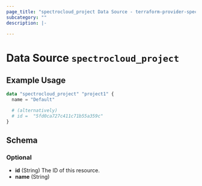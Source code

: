 ```yaml
---
page_title: "spectrocloud_project Data Source - terraform-provider-spectrocloud"
subcategory: ""
description: |-
  
---
```


# Data Source `spectrocloud_project`



## Example Usage

```terraform
data "spectrocloud_project" "project1" {
  name = "Default"

  # (alternatively)
  # id =  "5fd0ca727c411c71b55a359c"
}
```

## Schema

### Optional

- **id** (String) The ID of this resource.
- **name** (String)


